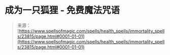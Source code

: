 <!--yml

category: 未分类

date: 2024-06-12 19:09:14

-->

# 成为一只狐狸 - 免费魔法咒语

> 来源：[https://www.spellsofmagic.com/spells/health_spells/immortality_spells/23815/page.html#0001-01-01](https://www.spellsofmagic.com/spells/health_spells/immortality_spells/23815/page.html#0001-01-01)
